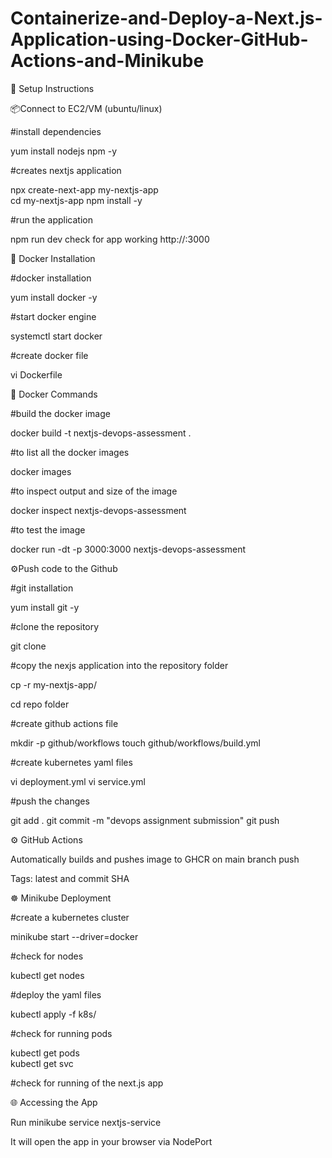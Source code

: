 # Containerize-and-Deploy-a-Next.js-Application-using-Docker-GitHub-Actions-and-Minikube

🧰 Setup Instructions

📦Connect to EC2/VM (ubuntu/linux)

#install dependencies 

yum install nodejs npm -y

#creates nextjs application

npx create-next-app my-nextjs-app       
cd my-nextjs-app
npm install -y

#run the application

npm run dev
check for app working http://<ec2publicip>:3000

🐳 Docker Installation

#docker installation

yum install docker -y

#start docker engine

systemctl start docker

#create docker file

vi Dockerfile               

🐳 Docker Commands

#build the docker image

docker build -t nextjs-devops-assessment .      

#to list all the docker images

docker images                 

#to inspect output and size of the image

docker inspect nextjs-devops-assessment 

#to test the image

docker run -dt -p 3000:3000 nextjs-devops-assessment       

⚙️Push code to the Github

#git installation

yum install git -y

#clone the repository

git clone <github repo url>

#copy the nexjs application into the repository folder

cp -r my-nextjs-app/ <repo folder>

cd repo folder

#create github actions file

mkdir -p github/workflows
touch github/workflows/build.yml    

#create kubernetes yaml files

vi deployment.yml
vi service.yml

#push the changes

git add . 
git commit -m "devops assignment submission"
git push
 
⚙️ GitHub Actions

Automatically builds and pushes image to GHCR on main branch push

Tags: latest and commit SHA

☸️ Minikube Deployment

#create a kubernetes cluster

minikube start --driver=docker

#check for nodes

kubectl get nodes

#deploy the yaml files

kubectl apply -f k8s/ 

#check for running pods

kubectl get pods                            
kubectl get svc

#check for running of the next.js app

🌐 Accessing the App

Run minikube service nextjs-service

It will open the app in your browser via NodePort

 